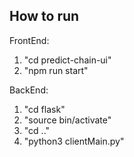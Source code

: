 ## How to run 

FrontEnd:
1. "cd predict-chain-ui"
2. "npm run start"

BackEnd:
1. "cd flask"
2. "source bin/activate"
3. "cd .."
4. "python3 clientMain.py"